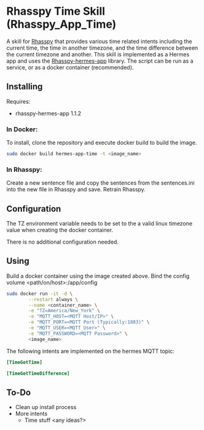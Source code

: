 # Rhasspy Time Skill (Rhasspy_App_Time)

A skill for [Rhasspy](https://github.com/rhasspy) that provides various time related intents including the current time, the time in another timezone, and the time difference between the current timezone and another. This skill is implemented as a Hermes app and uses the [Rhasspy-hermes-app](https://github.com/rhasspy/rhasspy-hermes-app) library. The script can be run as a service, or as a docker container (recommended). 

## Installing

Requires:
* rhasspy-hermes-app 1.1.2

### In Docker:
To install, clone the repository and execute docker build to build the image.

```bash
sudo docker build hermes-app-time -t <image_name>
```

### In Rhasspy:
Create a new sentence file and copy the sentences from the sentences.ini into the new file in Rhasspy and save. Retrain Rhasspy.

## Configuration

The TZ environment variable needs to be set to the a valid linux timezone value when creating the docker container.

There is no additional configuration needed.

## Using

Build a docker container using the image created above.
Bind the config volume <path/on/host>:/app/config

```bash
sudo docker run -it -d \
        --restart always \
        --name <container_name> \
        -e "TZ=America/New_York" \
        -e "MQTT_HOST=<MQTT Host/IP>" \
        -e "MQTT_PORT=<MQTT Port (Typically:1883)" \
        -e "MQTT_USER=<MQTT User>" \
        -e "MQTT_PASSWORD=<MQTT Password>" \
        <image_name>
```

The following intents are implemented on the hermes MQTT topic:

```ini
[TimeGetTime]

[TimeGetTimeDifference]
```

## To-Do

* Clean up install process
* More intents
  * Time stuff <any ideas?>